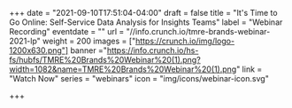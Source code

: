 +++
date = "2021-09-10T17:51:04-04:00"
draft = false
title = "It's Time to Go Online: Self-Service Data Analysis for Insights Teams"
label = "Webinar Recording"
eventdate = ""
url = "//info.crunch.io/tmre-brands-webinar-2021-lp"
weight = 200
images = ["https://crunch.io/img/logo-1200x630.png"]
banner ="https://info.crunch.io/hs-fs/hubfs/TMRE%20Brands%20Webinar%20(1).png?width=1082&name=TMRE%20Brands%20Webinar%20(1).png"
link = "Watch Now"
series = "webinars"
icon = "img/icons/webinar-icon.svg"

+++
